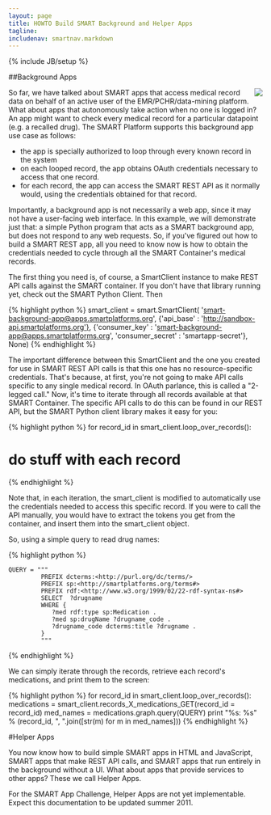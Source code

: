 ```yaml
---
layout: page
title: HOWTO Build SMART Background and Helper Apps
tagline: 
includenav: smartnav.markdown
---
```

{% include JB/setup %}

<div id="toc"> </div>

##Background Apps

<a href="{{BASE_PATH}}/images/Background-app.png" target="_blank"><img src="{{BASE_PATH}}/images/Background-app.png" style="float: right"></a>

So far, we have talked about SMART apps that access medical record data on behalf of an active user of the EMR/PCHR/data-mining platform. What about apps that autonomously take action when no one is logged in? An app might want to check every medical record for a particular datapoint (e.g. a recalled drug). The SMART Platform supports this background app use case as follows:
<ul>
	<li>the app is specially authorized to loop through every known record in the system</li>
    <li>on each looped record, the app obtains OAuth credentials necessary to access that one record.</li>
    <li>for each record, the app can access the SMART REST API as it normally would, using the credentials obtained for that record. </li>
	</ul>
	
Importantly, a background app is not necessarily a web app, since it may not have a user-facing web interface. In this example, we will demonstrate just that: a simple Python program that acts as a SMART background app, but does not respond to any web requests. So, if you've figured out how to build a SMART REST app, all you need to know now is how to obtain the credentials needed to cycle through all the SMART Container's medical records.

The first thing you need is, of course, a SmartClient instance to make REST API calls against the SMART container. If you don't have that library running yet, check out the SMART Python Client. Then



{% highlight python %}
  smart_client = smart.SmartClient(
    'smart-background-app@apps.smartplatforms.org',
    {'api_base' : 'http://sandbox-api.smartplatforms.org'},
    {'consumer_key' : 'smart-background-app@apps.smartplatforms.org', 'consumer_secret' : 'smartapp-secret'},
     None)
{% endhighlight  %}


The important difference between this SmartClient and the one you created for use in SMART REST API calls is that this one has no resource-specific credentials. That's because, at first, you're not going to make API calls specific to any single medical record. In OAuth parlance, this is called a "2-legged call." Now, it's time to iterate through all records available at that SMART Container. The specific API calls to do this can be found in our REST API, but the SMART Python client library makes it easy for you: 

{% highlight python %}
for record_id in smart_client.loop_over_records():
   # do stuff with each record
{% endhighlight  %}

Note that, in each iteration, the smart_client is modified to automatically use the credentials needed to access this specific record. If you were to call the API manually, you would have to extract the tokens you get from the container, and insert them into the smart_client object.

So, using a simple query to read drug names: 

{% highlight python %}

	QUERY = """
			 PREFIX dcterms:<http://purl.org/dc/terms/>
			 PREFIX sp:<http://smartplatforms.org/terms#>
			 PREFIX rdf:<http://www.w3.org/1999/02/22-rdf-syntax-ns#>
			 SELECT  ?drugname
			 WHERE {
				?med rdf:type sp:Medication .
				?med sp:drugName ?drugname_code .
				?drugname_code dcterms:title ?drugname .
			 }
			 """
{% endhighlight  %}

We can simply iterate through the records, retrieve each record's medications, and print them to the screen: 

{% highlight python %}
  for record_id in smart_client.loop_over_records():
    medications = smart_client.records_X_medications_GET(record_id = record_id)
    med_names = medications.graph.query(QUERY)
    print "%s: %s" % (record_id, ", ".join([str(m) for m in med_names]))
{% endhighlight  %}

#Helper Apps	

You now know how to build simple SMART apps in HTML and JavaScript, SMART apps that make REST API calls, and SMART apps that run entirely in the background without a UI. What about apps that provide services to other apps? These we call Helper Apps.

For the SMART App Challenge, Helper Apps are not yet implementable. Expect this documentation to be updated summer 2011. 